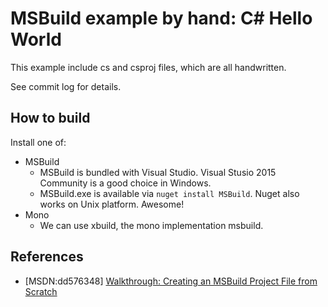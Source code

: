 # MSBuild example by hand: C\# Hello World

This example include cs and csproj files, which are all handwritten.

See commit log for details.

## How to build

Install one of:

* MSBuild
    * MSBuild is bundled with Visual Studio. Visual Stusio 2015 Community is a good choice in Windows.
    * MSBuild.exe is available via `nuget install MSBuild`. Nuget also works on Unix platform. Awesome!
* Mono
    * We can use xbuild, the mono implementation msbuild.

## References

* \[MSDN:dd576348\] [Walkthrough: Creating an MSBuild Project File from Scratch][MSDN:dd576348]

[MSDN:dd576348]: https://msdn.microsoft.com/en-us/library/dd576348.aspx
